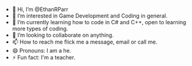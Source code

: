 - 👋 Hi, I’m @EthanRParr
- 👀 I’m interested in Game Development and Coding in general.
- 🌱 I’m currently learning how to code in C# and C++, open to learning more types of coding.
- 💞️ I’m looking to collaborate on anything.
- 📫 How to reach me flick me a message, email or call me.
- 😄 Pronouns: I am a he.
- ⚡ Fun fact: I'm a teacher.

<!---
EthanRParr/EthanRParr is a ✨ special ✨ repository because its `README.md` (this file) appears on your GitHub profile.
You can click the Preview link to take a look at your changes.
--->
